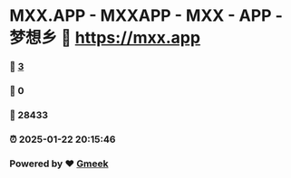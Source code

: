 # MXX.APP - MXXAPP - MXX - APP -  梦想乡 :link: https://mxx.app 
### :page_facing_up: [3](https://mxx.app/tag.html) 
### :speech_balloon: 0 
### :hibiscus: 28433 
### :alarm_clock: 2025-01-22 20:15:46 
### Powered by :heart: [Gmeek](https://github.com/Meekdai/Gmeek)
